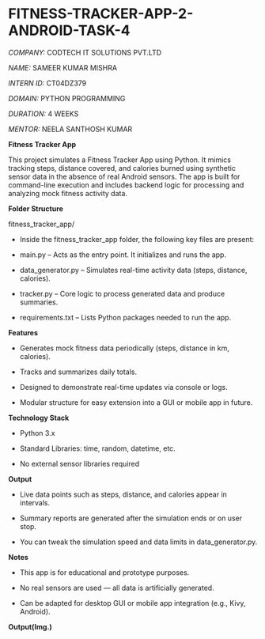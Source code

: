# FITNESS-TRACKER-APP-2-ANDROID-TASK-4

*COMPANY:* CODTECH IT SOLUTIONS PVT.LTD

*NAME:* SAMEER KUMAR MISHRA

*INTERN ID:* CT04DZ379

*DOMAIN:* PYTHON PROGRAMMING

*DURATION:* 4 WEEKS

*MENTOR:* NEELA SANTHOSH KUMAR


**Fitness Tracker App**

This project simulates a Fitness Tracker App using Python. It mimics tracking steps, distance covered, and calories burned using synthetic sensor data in the absence of real Android sensors. The app is built for command-line execution and includes backend logic for processing and analyzing mock fitness activity data.


**Folder Structure** 

fitness_tracker_app/
- Inside the fitness_tracker_app folder, the following key files are present:

- main.py – Acts as the entry point. It initializes and runs the app.

- data_generator.py – Simulates real-time activity data (steps, distance, calories).

- tracker.py – Core logic to process generated data and produce summaries.

- requirements.txt – Lists Python packages needed to run the app.


**Features**

- Generates mock fitness data periodically (steps, distance in km, calories).

- Tracks and summarizes daily totals.

- Designed to demonstrate real-time updates via console or logs.

- Modular structure for easy extension into a GUI or mobile app in future.


**Technology Stack**

- Python 3.x

- Standard Libraries: time, random, datetime, etc.

- No external sensor libraries required


**Output**

- Live data points such as steps, distance, and calories appear in intervals.

- Summary reports are generated after the simulation ends or on user stop.

- You can tweak the simulation speed and data limits in data_generator.py.


**Notes**

- This app is for educational and prototype purposes.

- No real sensors are used — all data is artificially generated.

- Can be adapted for desktop GUI or mobile app integration (e.g., Kivy, Android).


**Output(Img.)**


